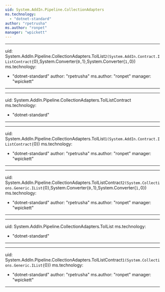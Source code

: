 ```yaml
---
uid: System.AddIn.Pipeline.CollectionAdapters
ms.technology: 
  - "dotnet-standard"
author: "rpetrusha"
ms.author: "ronpet"
manager: "wpickett"
---
```


---
uid: System.AddIn.Pipeline.CollectionAdapters.ToIList``2(System.AddIn.Contract.IListContract{``0},System.Converter{``0,``1},System.Converter{``1,``0})
ms.technology: 
  - "dotnet-standard"
author: "rpetrusha"
ms.author: "ronpet"
manager: "wpickett"
---

---
uid: System.AddIn.Pipeline.CollectionAdapters.ToIListContract
ms.technology: 
  - "dotnet-standard"
---

---
uid: System.AddIn.Pipeline.CollectionAdapters.ToIList``1(System.AddIn.Contract.IListContract{``0})
ms.technology: 
  - "dotnet-standard"
author: "rpetrusha"
ms.author: "ronpet"
manager: "wpickett"
---

---
uid: System.AddIn.Pipeline.CollectionAdapters.ToIListContract``2(System.Collections.Generic.IList{``0},System.Converter{``0,``1},System.Converter{``1,``0})
ms.technology: 
  - "dotnet-standard"
author: "rpetrusha"
ms.author: "ronpet"
manager: "wpickett"
---

---
uid: System.AddIn.Pipeline.CollectionAdapters.ToIList
ms.technology: 
  - "dotnet-standard"
---

---
uid: System.AddIn.Pipeline.CollectionAdapters.ToIListContract``1(System.Collections.Generic.IList{``0})
ms.technology: 
  - "dotnet-standard"
author: "rpetrusha"
ms.author: "ronpet"
manager: "wpickett"
---
